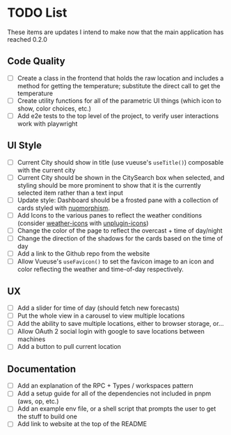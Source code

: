 # TODO List
These items are updates I intend to make now that the main application has reached 0.2.0

## Code Quality
- [ ] Create a class in the frontend that holds the raw location and includes a method for getting the temperature; substitute the direct call to get the temperature 
- [ ] Create utility functions for all of the parametric UI things (which icon to show, color choices, etc.)
- [ ] Add e2e tests to the top level of the project, to verify user interactions work with playwright

## UI Style
- [ ] Current City should show in title (use vueuse's `useTitle()`) composable with the current city
- [ ] Current City should be shown in the CitySearch box when selected, and styling should be more prominent to show that it is the currently selected item rather than a text input
- [ ] Update style: Dashboard should be a frosted pane with a collection of cards styled with [nuomorphism](https://neumorphism.io).
- [ ] Add Icons to the various panes to reflect the weather conditions (consider [weather-icons](https://www.npmjs.com/package/@iconify-json/wi) with [unplugin-icons](https://github.com/unplugin/unplugin-icons))
- [ ] Change the color of the page to reflect the overcast + time of day/night
- [ ] Change the direction of the shadows for the cards based on the time of day
- [ ] Add a link to the Github repo from the website
- [ ] Allow Vueuse's `useFavicon()` to set the favicon image to an icon and color reflecting the weather and time-of-day respectively.

## UX
- [ ] Add a slider for time of day (should fetch new forecasts)
- [ ] Put the whole view in a carousel to view multiple locations
- [ ] Add the ability to save multiple locations, either to browser storage, or...
- [ ] Allow OAuth 2 social login with google to save locations between machines
- [ ] Add a button to pull current location

## Documentation
- [ ] Add an explanation of the RPC + Types / workspaces pattern
- [ ] Add a setup guide for all of the dependencies not included in pnpm (aws, op, etc.)
- [ ] Add an example env file, or a shell script that prompts the user to get the stuff to build one
- [ ] Add link to website at the top of the README